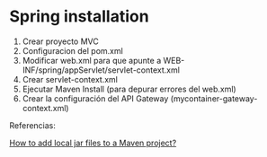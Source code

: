 # Spring installation

1. Crear proyecto MVC
2. Configuracion del pom.xml
3. Modificar web.xml para que apunte a WEB-INF/spring/appServlet/servlet-context.xml
4. Crear servlet-context.xml
5. Ejecutar Maven Install (para depurar errores del web.xml)
6. Crear la configuración del API Gateway (mycontainer-gateway-context.xml) 

Referencias:

[How to add local jar files to a Maven project?](https://medium.com/@haroldfinch01/how-to-add-local-jar-files-to-a-maven-project-2d05a63e72c1)
